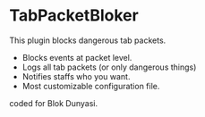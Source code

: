 # TabPacketBloker


This plugin blocks dangerous tab packets.

- Blocks events at packet level.
- Logs all tab packets (or only dangerous things)
- Notifies staffs who you want.
- Most customizable configuration file.

coded for Blok Dunyasi.
